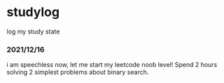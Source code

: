 # studylog
log my study state

### 2021/12/16
i am speechless now, let me start my leetcode noob level! 
Spend 2 hours solving 2 simplest problems about binary search.


